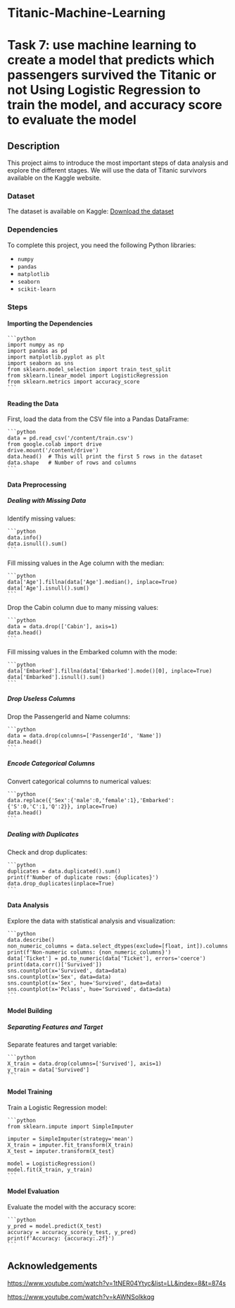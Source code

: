 # Titanic-Machine-Learning

# Task 7: use machine learning to create a model that predicts which passengers survived the Titanic or not Using Logistic Regression to train the model, and accuracy score to evaluate the model

## Description
This project aims to introduce the most important steps of data analysis and explore the different stages. We will use the data of Titanic survivors available on the Kaggle website.

### Dataset
The dataset is available on Kaggle:
[Download the dataset](https://www.kaggle.com/competitions/titanic/data)

### Dependencies
To complete this project, you need the following Python libraries:
* `numpy`
* `pandas`
* `matplotlib`
* `seaborn`
* `scikit-learn`

### Steps
#### Importing the Dependencies
    ```python
    import numpy as np
    import pandas as pd
    import matplotlib.pyplot as plt
    import seaborn as sns
    from sklearn.model_selection import train_test_split
    from sklearn.linear_model import LogisticRegression
    from sklearn.metrics import accuracy_score
    ```
     
#### Reading the Data
First, load the data from the CSV file into a Pandas DataFrame:

    ```python
    data = pd.read_csv('/content/train.csv')
    from google.colab import drive
    drive.mount('/content/drive')
    data.head()  # This will print the first 5 rows in the dataset
    data.shape   # Number of rows and columns
    ```

#### Data Preprocessing
##### Dealing with Missing Data
Identify missing values:

    ```python
    data.info()
    data.isnull().sum()
    ```
    
Fill missing values in the Age column with the median:

    ```python
    data['Age'].fillna(data['Age'].median(), inplace=True)
    data['Age'].isnull().sum()
    ```
    
Drop the Cabin column due to many missing values:

    ```python
    data = data.drop(['Cabin'], axis=1)
    data.head()
    ```

Fill missing values in the Embarked column with the mode:

    ```python
    data['Embarked'].fillna(data['Embarked'].mode()[0], inplace=True)
    data['Embarked'].isnull().sum()
    ```

##### Drop Useless Columns
Drop the PassengerId and Name columns:

    ```python
    data = data.drop(columns=['PassengerId', 'Name'])
    data.head()
    ```

##### Encode Categorical Columns
Convert categorical columns to numerical values:

    ```python
    data.replace({'Sex':{'male':0,'female':1},'Embarked':{'S':0,'C':1,'Q':2}}, inplace=True)
    data.head()
    ```

##### Dealing with Duplicates
Check and drop duplicates:

    ```python
    duplicates = data.duplicated().sum()
    print(f'Number of duplicate rows: {duplicates}')
    data.drop_duplicates(inplace=True)
    ```

#### Data Analysis
Explore the data with statistical analysis and visualization:

    ```python
    data.describe()
    non_numeric_columns = data.select_dtypes(exclude=[float, int]).columns
    print(f'Non-numeric columns: {non_numeric_columns}')
    data['Ticket'] = pd.to_numeric(data['Ticket'], errors='coerce')  
    print(data.corr()['Survived'])
    sns.countplot(x='Survived', data=data)
    sns.countplot(x='Sex', data=data)
    sns.countplot(x='Sex', hue='Survived', data=data)
    sns.countplot(x='Pclass', hue='Survived', data=data)
    ```

#### Model Building
##### Separating Features and Target
Separate features and target variable:

    ```python
    X_train = data.drop(columns=['Survived'], axis=1)
    y_train = data['Survived']
    ```
    
#### Model Training
Train a Logistic Regression model:

    ```python
    from sklearn.impute import SimpleImputer

    imputer = SimpleImputer(strategy='mean')
    X_train = imputer.fit_transform(X_train)
    X_test = imputer.transform(X_test)

    model = LogisticRegression()
    model.fit(X_train, y_train)
    ```
#### Model Evaluation
Evaluate the model with the accuracy score:

    ```python
    y_pred = model.predict(X_test)
    accuracy = accuracy_score(y_test, y_pred)
    print(f'Accuracy: {accuracy:.2f}')
    ```

## Acknowledgements
https://www.youtube.com/watch?v=1tNER04Ytyc&list=LL&index=8&t=874s

https://www.youtube.com/watch?v=kAWNSolkkqg


